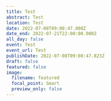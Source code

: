 ```yaml
---
title: Test
abstract: Test
location: Test
date: 2022-07-08T09:08:47.808Z
date_end: 2022-07-21T22:00:00.000Z
all_day: false
event: Test
event_url: Test
publishDate: 2022-07-08T09:08:47.823Z
draft: false
featured: false
image:
  filename: featured
  focal_point: Smart
  preview_only: false
---
```

